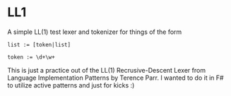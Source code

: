 LL1
===

A simple LL(1) test lexer and tokenizer for things of the form

```
list := [token|list]

token := \d+\w+
```

This is just a practice out of the LL(1) Recrusive-Descent Lexer from Language Implementation Patterns by Terence Parr.  I wanted to do it in F# to utilize active patterns and just for kicks :)